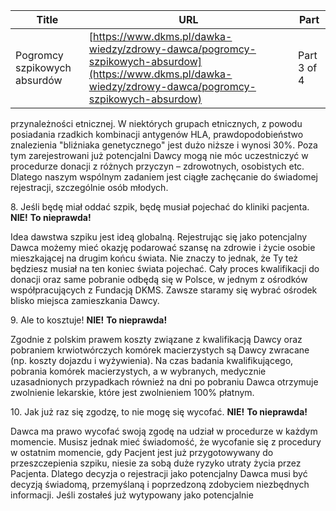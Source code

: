 | **Title**       | **URL**           | **Part**              |
|-----------------|-------------------|-----------------------|
| Pogromcy szpikowych absurdów         | [https://www.dkms.pl/dawka-wiedzy/zdrowy-dawca/pogromcy-szpikowych-absurdow](https://www.dkms.pl/dawka-wiedzy/zdrowy-dawca/pogromcy-szpikowych-absurdow)    | Part 3 of 4          |

przynależności etnicznej. W niektórych grupach etnicznych, z powodu posiadania rzadkich kombinacji antygenów HLA, prawdopodobieństwo znalezienia "bliźniaka genetycznego" jest dużo niższe i wynosi 30%. Poza tym zarejestrowani już potencjalni Dawcy mogą nie móc uczestniczyć w procedurze donacji z różnych przyczyn – zdrowotnych, osobistych etc. Dlatego naszym wspólnym zadaniem jest ciągłe zachęcanie do świadomej rejestracji, szczególnie osób młodych.


8\. Jeśli będę miał oddać szpik, będę musiał pojechać do kliniki pacjenta. **NIE!** **To nieprawda!**


Idea dawstwa szpiku jest ideą globalną. Rejestrując się jako potencjalny Dawca możemy mieć okazję podarować szansę na zdrowie i życie osobie mieszkającej na drugim końcu świata. Nie znaczy to jednak, że Ty też będziesz musiał na ten koniec świata pojechać. Cały proces kwalifikacji do donacji oraz same pobranie odbędą się w Polsce, w jednym z ośrodków współpracujących z Fundacją DKMS. Zawsze staramy się wybrać ośrodek blisko miejsca zamieszkania Dawcy.


9\. Ale to kosztuje! **NIE!** **To nieprawda!**


Zgodnie z polskim prawem koszty związane z kwalifikacją Dawcy oraz pobraniem krwiotwórczych komórek macierzystych są Dawcy zwracane (np. koszty dojazdu i wyżywienia). Na czas badania kwalifikującego, pobrania komórek macierzystych, a w wybranych, medycznie uzasadnionych przypadkach również na dni po pobraniu Dawca otrzymuje zwolnienie lekarskie, które jest zwolnieniem 100% płatnym.


10\. Jak już raz się zgodzę, to nie mogę się wycofać. **NIE!** **To nieprawda!**


Dawca ma prawo wycofać swoją zgodę na udział w procedurze w każdym momencie. Musisz jednak mieć świadomość, że wycofanie się z procedury w ostatnim momencie, gdy Pacjent jest już przygotowywany do przeszczepienia szpiku, niesie za sobą duże ryzyko utraty życia przez Pacjenta. Dlatego decyzja o rejestracji jako potencjalny Dawca musi być decyzją świadomą, przemyślaną i poprzedzoną zdobyciem niezbędnych informacji. Jeśli zostałeś już wytypowany jako potencjalnie